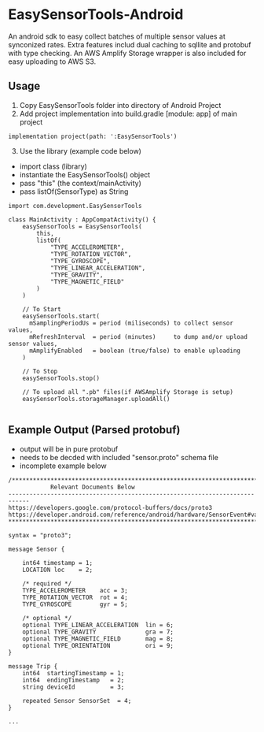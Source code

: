 # EasySensorTools-Android
An android sdk to easy collect batches of multiple sensor values at synconized rates.  Extra features includ dual caching to sqllite and protobuf with type checking.  An AWS Amplify Storage wrapper is also included for easy uploading to AWS S3.

## Usage
1. Copy EasySensorTools folder into directory of Android Project
2. Add project implementation into build.gradle [module: app] of main project
```   
implementation project(path: ':EasySensorTools')
```
3. Use the library (example code below)
- import class (library)
- instantiate the EasySensorTools() object
- pass "this" (the context/mainActivity)
- pass listOf(SensorType) as String
```
import com.development.EasySensorTools

class MainActivity : AppCompatActivity() {
    easySensorTools = EasySensorTools(
        this,
        listOf(
            "TYPE_ACCELEROMETER",
            "TYPE_ROTATION_VECTOR",
            "TYPE_GYROSCOPE",
            "TYPE_LINEAR_ACCELERATION",
            "TYPE_GRAVITY",
            "TYPE_MAGNETIC_FIELD"
        )
    )
    
    // To Start
    easySensorTools.start(
      mSamplingPeriodUs = period (miliseconds) to collect sensor values, 
      mRefreshInterval  = period (minutes)     to dump and/or upload sensor values, 
      mAmplifyEnabled   = boolean (true/false) to enable uploading
    )
    
    // To Stop
    easySensorTools.stop()
    
    // To upload all ".pb" files(if AWSAmplify Storage is setup)
    easySensorTools.storageManager.uploadAll()
    
```

## Example Output (Parsed protobuf)
- output will be in pure protobuf 
- needs to be decded with included "sensor.proto" schema file
- incomplete example below
```
/*****************************************************************************
            Relevant Documents Below
----------------------------------------------------------------------------
https://developers.google.com/protocol-buffers/docs/proto3
https://developer.android.com/reference/android/hardware/SensorEvent#values
******************************************************************************/

syntax = "proto3";

message Sensor {

    int64 timestamp = 1;
    LOCATION loc    = 2;

    /* required */
    TYPE_ACCELEROMETER    acc = 3;
    TYPE_ROTATION_VECTOR  rot = 4;
    TYPE_GYROSCOPE        gyr = 5;

    /* optional */
    optional TYPE_LINEAR_ACCELERATION  lin = 6;
    optional TYPE_GRAVITY              gra = 7;
    optional TYPE_MAGNETIC_FIELD       mag = 8;
    optional TYPE_ORIENTATION          ori = 9;
}

message Trip { 
    int64  startingTimestamp = 1;
    int64  endingTimestamp   = 2;
    string deviceId          = 3;

    repeated Sensor SensorSet  = 4;
}

...


```
 
